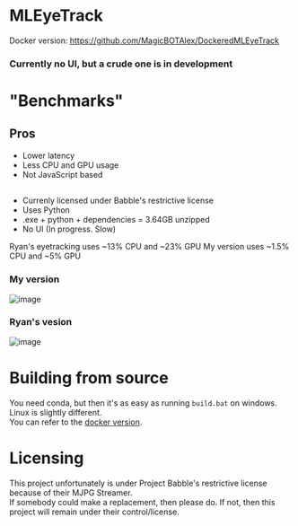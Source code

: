 # MLEyeTrack
Docker version: https://github.com/MagicBOTAlex/DockeredMLEyeTrack

### Currently no UI, but a crude one is in development

# "Benchmarks"
## Pros
- Lower latency
- Less CPU and GPU usage
- Not JavaScript based

##
- Currenly licensed under Babble's restrictive license
- Uses Python
- .exe + python + dependencies = 3.64GB unzipped
- No UI (In progress. Slow)

Ryan's eyetracking uses ~13% CPU and ~23% GPU
My version uses ~1.5% CPU and ~5% GPU

### My version
![image](https://github.com/user-attachments/assets/2a5a465a-223c-4a6c-b35a-6afc56bb51e3)

### Ryan's vesion
![image](https://github.com/user-attachments/assets/260255cf-2490-441d-a89e-070d3733b340)


# Building from source
You need conda, but then it's as easy as running `build.bat` on windows. Linux is slightly different. \
You can refer to the [docker version](https://github.com/MagicBOTAlex/DockeredMLEyeTrack).

# Licensing
This project unfortunately is under Project Babble's restrictive license because of their MJPG Streamer. \
If somebody could make a replacement, then please do. If not, then this project will remain under their control/license.
